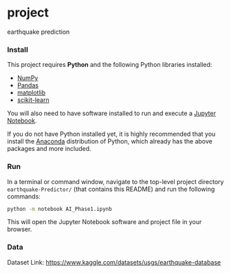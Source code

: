 # project
earthquake prediction
### Install

This project requires **Python** and the following Python libraries installed:

- [NumPy](http://www.numpy.org/)
- [Pandas](http://pandas.pydata.org/)
- [matplotlib](http://matplotlib.org/)
- [scikit-learn](http://scikit-learn.org/stable/)
  

You will also need to have software installed to run and execute a [Jupyter Notebook](http://jupyter.org/install.html).

If you do not have Python installed yet, it is highly recommended that you install the [Anaconda](https://www.anaconda.com/download/) distribution of Python, which already has the above packages and more included. 

### Run

In a terminal or command window, navigate to the top-level project directory `earthquake-Predictor/` (that contains this README) and run the following commands:

```bash
python -m notebook AI_Phase1.ipynb
```  
This will open the Jupyter Notebook software and project file in your browser.

### Data


  Dataset Link: https://www.kaggle.com/datasets/usgs/earthquake-database



